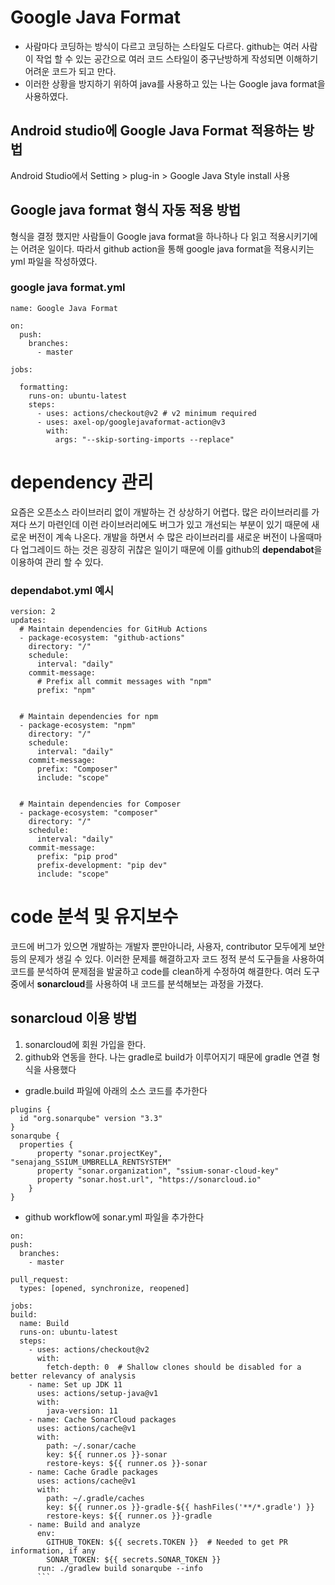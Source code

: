 # Google Java Format
- 사람마다 코딩하는 방식이 다르고 코딩하는 스타일도 다르다. github는 여러 사람이 작업 할 수 있는 공간으로 여러 코드 스타일이 중구난방하게 작성되면 이해하기 어려운 코드가 되고 만다.   
- 이러한 상황을 방지하기 위하여 java를 사용하고 있는 나는 Google java format을 사용하였다.
## Android studio에 Google Java Format 적용하는 방법   
Android Studio에서 Setting > plug-in > Google Java Style install 사용
## Google java format 형식 자동 적용 방법   
형식을 결정 했지만 사람들이 Google java format을 하나하나 다 읽고 적용시키기에는 어려운 일이다. 따라서 github action을 통해 google java format을 적용시키는 yml 파일을 작성하였다.

### google java format.yml
```
name: Google Java Format

on:
  push:
    branches:
      - master

jobs:

  formatting:
    runs-on: ubuntu-latest
    steps:
      - uses: actions/checkout@v2 # v2 minimum required
      - uses: axel-op/googlejavaformat-action@v3
        with:
          args: "--skip-sorting-imports --replace"
```
# dependency 관리
요즘은 오픈소스 라이브러리 없이 개발하는 건 상상하기 어렵다. 많은 라이브러리를 가져다 쓰기 마련인데 이런 라이브러리에도 버그가 있고 개선되는 부분이 있기 때문에 새로운 버전이 계속 나온다. 개발을 하면서 수 많은 라이브러리를 새로운 버전이 나올때마다 업그레이드 하는 것은 굉장히 귀찮은 일이기 때문에 이를 github의 **dependabot**을 이용하여 관리 할 수 있다.

### dependabot.yml 예시   
```
version: 2
updates:
  # Maintain dependencies for GitHub Actions
  - package-ecosystem: "github-actions"
    directory: "/"
    schedule:
      interval: "daily"
    commit-message:
      # Prefix all commit messages with "npm"
      prefix: "npm"


  # Maintain dependencies for npm
  - package-ecosystem: "npm"
    directory: "/"
    schedule:
      interval: "daily"
    commit-message:
      prefix: "Composer"
      include: "scope"


  # Maintain dependencies for Composer
  - package-ecosystem: "composer"
    directory: "/"
    schedule:
      interval: "daily"
    commit-message:
      prefix: "pip prod"
      prefix-development: "pip dev"
      include: "scope"
```
# code 분석 및 유지보수
코드에 버그가 있으면 개발하는 개발자 뿐만아니라, 사용자, contributor 모두에게 보안 등의 문제가 생길 수 있다. 이러한 문제를 해결하고자 코드 정적 분석 도구들을 사용하여 코드를 분석하여 문제점을 발굴하고 code를 clean하게 수정하여 해결한다. 여러 도구 중에서 **sonarcloud**를 사용하여 내 코드를 분석해보는 과정을 가졌다.

## sonarcloud 이용 방법
1. sonarcloud에 회원 가입을 한다.
2. github와 연동을 한다.
  나는 gradle로 build가 이루어지기 때문에 gradle 연결 형식을 사용했다
  - gradle.build 파일에 아래의 소스 코드를 추가한다
  ```
  plugins {
    id "org.sonarqube" version "3.3"
  }
  sonarqube {
    properties {
        property "sonar.projectKey", "senajang_SSIUM_UMBRELLA_RENTSYSTEM"
        property "sonar.organization", "ssium-sonar-cloud-key"
        property "sonar.host.url", "https://sonarcloud.io"
      }
  }
```
  - github workflow에 sonar.yml 파일을 추가한다
  ``` name: Build
on:
  push:
    branches:
      - master
  
  pull_request:
    types: [opened, synchronize, reopened]

jobs:
  build:
    name: Build
    runs-on: ubuntu-latest
    steps:
      - uses: actions/checkout@v2
        with:
          fetch-depth: 0  # Shallow clones should be disabled for a better relevancy of analysis
      - name: Set up JDK 11
        uses: actions/setup-java@v1
        with:
          java-version: 11
      - name: Cache SonarCloud packages
        uses: actions/cache@v1
        with:
          path: ~/.sonar/cache
          key: ${{ runner.os }}-sonar
          restore-keys: ${{ runner.os }}-sonar
      - name: Cache Gradle packages
        uses: actions/cache@v1
        with:
          path: ~/.gradle/caches
          key: ${{ runner.os }}-gradle-${{ hashFiles('**/*.gradle') }}
          restore-keys: ${{ runner.os }}-gradle
      - name: Build and analyze
        env:
          GITHUB_TOKEN: ${{ secrets.TOKEN }}  # Needed to get PR information, if any
          SONAR_TOKEN: ${{ secrets.SONAR_TOKEN }}
        run: ./gradlew build sonarqube --info 
        ```
